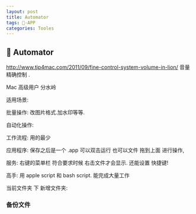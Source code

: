 ```yaml
---
layout: post
title: Automator
tags: -APP
categories: Tooles
---
```


##  Automator
http://www.tip4mac.com/2011/09/fine-control-system-volume-in-lion/              音量精确控制 .  

Mac 高级用户 分水岭


适用场景:

批量操作:  改图片格式.加水印等等.

自动化操作: 







工作流程: 用的最少

应用程序: 保存之后是一个 .app 可以双击运行
也可以文件 拖到上面 进行操作,



服务: 右键的菜单栏  符合要求时候  右击文件才会显示.
还能设置 快捷键!




高手: 用  apple script   和 bash script. 能完成大量工作



当前文件夹 下 新增文件夹:



### 备份文件

